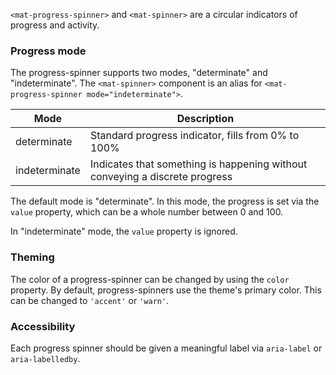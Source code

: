 `<mat-progress-spinner>` and `<mat-spinner>` are a circular indicators of progress and activity.

<!-- example(progress-spinner-overview) -->

### Progress mode
The progress-spinner supports two modes, "determinate" and "indeterminate". 
The `<mat-spinner>` component is an alias for `<mat-progress-spinner mode="indeterminate">`.

| Mode          | Description                                                                      |
|---------------|----------------------------------------------------------------------------------|
| determinate   | Standard progress indicator, fills from 0% to 100%                               |
| indeterminate | Indicates that something is happening without conveying a discrete progress      |


The default mode is "determinate". In this mode, the progress is set via the `value` property, 
which can be a whole number between 0 and 100.

In "indeterminate" mode, the `value` property is ignored.


### Theming
The color of a progress-spinner can be changed by using the `color` property. By default, 
progress-spinners use the theme's primary color. This can be changed to `'accent'` or `'warn'`.

### Accessibility
Each progress spinner should be given a meaningful label via `aria-label` or `aria-labelledby`.
